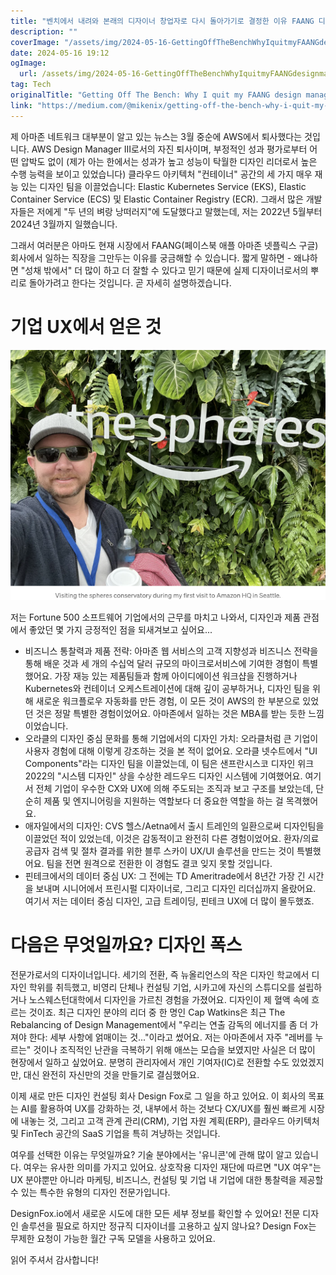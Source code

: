 ```yaml
---
title: "벤치에서 내려와 본래의 디자이너 창업자로 다시 돌아가기로 결정한 이유 FAANG 디자인 매니저 일자리를 그만두다"
description: ""
coverImage: "/assets/img/2024-05-16-GettingOffTheBenchWhyIquitmyFAANGdesignmanagergigtoreturntomyrootsasadesignerfounder_0.png"
date: 2024-05-16 19:12
ogImage: 
  url: /assets/img/2024-05-16-GettingOffTheBenchWhyIquitmyFAANGdesignmanagergigtoreturntomyrootsasadesignerfounder_0.png
tag: Tech
originalTitle: "Getting Off The Bench: Why I quit my FAANG design manager gig to return to my roots as a designer founder"
link: "https://medium.com/@mikenix/getting-off-the-bench-why-i-quit-my-faang-design-manager-gig-to-return-to-my-roots-as-a-9ccd0e27c8e9"
---
```



제 아마존 네트워크 대부분이 알고 있는 뉴스는 3월 중순에 AWS에서 퇴사했다는 것입니다. AWS Design Manager III로서의 자진 퇴사이며, 부정적인 성과 평가로부터 어떤 압박도 없이 (제가 아는 한에서는 성과가 높고 성능이 탁월한 디자인 리더로서 높은 수행 능력을 보이고 있었습니다) 클라우드 아키텍처 "컨테이너" 공간의 세 가지 매우 재능 있는 디자인 팀을 이끌었습니다: Elastic Kubernetes Service (EKS), Elastic Container Service (ECS) 및 Elastic Container Registry (ECR). 그래서 많은 개발자들은 저에게 "두 년의 벼랑 낭떠러지"에 도달했다고 말했는데, 저는 2022년 5월부터 2024년 3월까지 일했습니다.

그래서 여러분은 아마도 현재 시장에서 FAANG(페이스북 애플 아마존 넷플릭스 구글) 회사에서 일하는 직장을 그만두는 이유를 궁금해할 수 있습니다. 짧게 말하면 - 왜냐하면 "성채 밖에서" 더 많이 하고 더 잘할 수 있다고 믿기 때문에 실제 디자이너로서의 뿌리로 돌아가려고 한다는 것입니다. 곧 자세히 설명하겠습니다. 

# 기업 UX에서 얻은 것

![텍스트](/assets/img/2024-05-16-GettingOffTheBenchWhyIquitmyFAANGdesignmanagergigtoreturntomyrootsasadesignerfounder_0.png)

<div class="content-ad"></div>

저는 Fortune 500 소프트웨어 기업에서의 근무를 마치고 나와서, 디자인과 제품 관점에서 좋았던 몇 가지 긍정적인 점을 되새겨보고 싶어요...

- 비즈니스 통찰력과 제품 전략: 아마존 웹 서비스의 고객 지향성과 비즈니스 전략을 통해 배운 것과 세 개의 수십억 달러 규모의 마이크로서비스에 기여한 경험이 특별했어요. 가장 재능 있는 제품팀들과 함께 아이디에이션 워크샵을 진행하거나 Kubernetes와 컨테이너 오케스트레이션에 대해 깊이 공부하거나, 디자인 팀을 위해 새로운 워크플로우 자동화를 만든 경험, 이 모든 것이 AWS의 한 부분으로 있었던 것은 정말 특별한 경험이었어요. 아마존에서 일하는 것은 MBA를 받는 듯한 느낌이었습니다.
- 오라클의 디자인 중심 문화를 통해 기업에서의 디자인 가치: 오라클처럼 큰 기업이 사용자 경험에 대해 이렇게 강조하는 것을 본 적이 없어요. 오라클 넷수트에서 "UI Components"라는 디자인 팀을 이끌었는데, 이 팀은 샌프란시스코 디자인 위크 2022의 "시스템 디자인" 상을 수상한 레드우드 디자인 시스템에 기여했어요. 여기서 전체 기업이 우수한 CX와 UX에 의해 주도되는 조직과 보고 구조를 보았는데, 단순히 제품 및 엔지니어링을 지원하는 역할보다 더 중요한 역할을 하는 걸 목격했어요.
- 애자일에서의 디자인: CVS 헬스/Aetna에서 출시 트레인의 일환으로써 디자인팀을 이끌었던 적이 있었는데, 이것은 감동적이고 완전히 다른 경험이었어요. 환자/의료 공급자 검색 및 절차 결과를 위한 블루 스카이 UX/UI 솔루션을 만드는 것이 특별했어요. 팀을 전면 원격으로 전환한 이 경험도 결코 잊지 못할 것입니다.
- 핀테크에서의 데이터 중심 UX: 그 전에는 TD Ameritrade에서 8년간 가장 긴 시간을 보내며 시니어에서 프린시펄 디자이너로, 그리고 디자인 리더십까지 올랐어요. 여기서 저는 데이터 중심 디자인, 고급 트레이딩, 핀테크 UX에 더 많이 몰두했죠.

# 다음은 무엇일까요? 디자인 폭스

전문가로서의 디자이너입니다. 세기의 전환, 즉 뉴올리언스의 작은 디자인 학교에서 디자인 학위를 취득했고, 비영리 단체나 컨설팅 기업, 시카고에 자신의 스튜디오를 설립하거나 노스웨스턴대학에서 디자인을 가르친 경험을 가졌어요. 디자인이 제 혈액 속에 흐르는 것이죠. 최근 디자인 분야의 리더 중 한 명인 Cap Watkins은 최근 The Rebalancing of Design Management에서 "우리는 연출 감독의 에너지를 좀 더 가져야 한다: 세부 사항에 얽매이는 것..."이라고 썼어요. 저는 아마존에서 자주 "레버를 누르는" 것이나 조직적인 난관을 극복하기 위해 애쓰는 모습을 보였지만 사실은 더 많이 현장에서 일하고 싶었어요. 분명히 관리자에서 개인 기여자(IC)로 전환할 수도 있었겠지만, 대신 완전히 자신만의 것을 만들기로 결심했어요.

<div class="content-ad"></div>

이제 새로 만든 디자인 컨설팅 회사 Design Fox로 그 일을 하고 있어요. 이 회사의 목표는 AI를 활용하여 UX를 강화하는 것, 내부에서 하는 것보다 CX/UX를 훨씬 빠르게 시장에 내놓는 것, 그리고 고객 관계 관리(CRM), 기업 자원 계획(ERP), 클라우드 아키텍처 및 FinTech 공간의 SaaS 기업을 특히 겨냥하는 것입니다.

여우를 선택한 이유는 무엇일까요? 기술 분야에서는 '유니콘'에 관해 많이 알고 있습니다. 여우는 유사한 의미를 가지고 있어요. 상호작용 디자인 재단에 따르면 "UX 여우"는 UX 분야뿐만 아니라 마케팅, 비즈니스, 컨설팅 및 기업 내 기업에 대한 통찰력을 제공할 수 있는 특수한 유형의 디자인 전문가입니다.

DesignFox.io에서 새로운 시도에 대한 모든 세부 정보를 확인할 수 있어요! 전문 디자인 솔루션을 필요로 하지만 정규직 디자이너를 고용하고 싶지 않나요? Design Fox는 무제한 요청이 가능한 월간 구독 모델을 사용하고 있어요.

<div class="content-ad"></div>

읽어 주셔서 감사합니다!